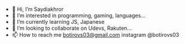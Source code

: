 - 👋 Hi, I’m Saydiakhror
- 👀 I’m interested in programming, gaming, languages...
- 🌱 I’m currently learning JS, Japanese
- 💞️ I’m looking to collaborate on Udevs, Rakuten...
- 📫 How to reach me botirovs03@gmail.com
         instagram @botirovs03
